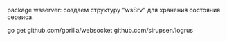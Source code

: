 package wsserver: создаем структуру "wsSrv" для хранения состояния сервиса. 

go get 
github.com/gorilla/websocket
github.com/sirupsen/logrus